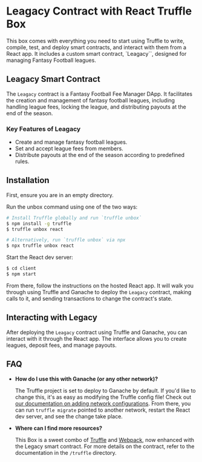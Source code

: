 # Leagacy Contract with React Truffle Box

This box comes with everything you need to start using Truffle to write, compile, test, and deploy smart contracts, and interact with them from a React app. It includes a custom smart contract, `Leagacy``, designed for managing Fantasy Football leagues.

## Leagacy Smart Contract

The `Leagacy` contract is a Fantasy Football Fee Manager DApp. It facilitates the creation and management of fantasy football leagues, including handling league fees, locking the league, and distributing payouts at the end of the season.

### Key Features of Leagacy

- Create and manage fantasy football leagues.
- Set and accept league fees from members.
- Distribute payouts at the end of the season according to predefined rules.

## Installation

First, ensure you are in an empty directory.

Run the unbox command using one of the two ways:

```sh
# Install Truffle globally and run `truffle unbox`
$ npm install -g truffle
$ truffle unbox react
```

```sh
# Alternatively, run `truffle unbox` via npx
$ npx truffle unbox react
```

Start the React dev server:

```sh
$ cd client
$ npm start
```

From there, follow the instructions on the hosted React app. It will walk you through using Truffle and Ganache to deploy the `Leagacy` contract, making calls to it, and sending transactions to change the contract's state.

## Interacting with Legacy

After deploying the `Leagacy` contract using Truffle and Ganache, you can interact with it through the React app. The interface allows you to create leagues, deposit fees, and manage payouts.

## FAQ

- __How do I use this with Ganache (or any other network)?__

  The Truffle project is set to deploy to Ganache by default. If you'd like to change this, it's as easy as modifying the Truffle config file! Check out [our documentation on adding network configurations](https://trufflesuite.com/docs/truffle/reference/configuration/#networks). From there, you can run `truffle migrate` pointed to another network, restart the React dev server, and see the change take place.

- __Where can I find more resources?__

  This Box is a sweet combo of [Truffle](https://trufflesuite.com) and [Webpack](https://webpack.js.org), now enhanced with the Legacy smart contract. For more details on the contract, refer to the documentation in the `/truffle` directory.
